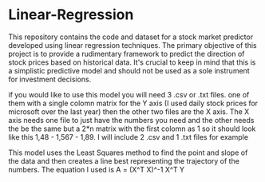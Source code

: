 # Linear-Regression
This repository contains the code and dataset for a stock market predictor developed using linear regression techniques. The primary objective of this project is to provide a rudimentary framework to predict the direction of stock prices based on historical data. It's crucial to keep in mind that this is a simplistic predictive model and should not be used as a sole instrument for investment decisions.

if you would like to use this model you will need 3 .csv or .txt files. one of them with a single colomn matrix for the Y axis (I used daily stock prices for microsoft over the last year) then the other two files are the X axis. The X axis needs one file to just have the numbers you need and the other needs the be the same but a 2*n matrix with the first colomn as 1 so it should look like this 1,48 - 1,567 - 1,89. I will include 2 .csv and 1 .txt files for example

This model uses the Least Squares method to find the point and slope of the data and then creates a line best representing the trajectory of the numbers. The equation I used is A = (X^T X)^-1 X^T Y
 

